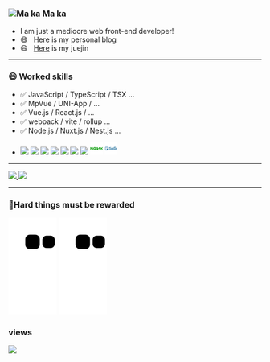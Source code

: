 
### <img src="https://camo.githubusercontent.com/8653492b3ab0c46cc580ad293f0555880ecf8ac82f0a761f17af1335e85e4de6/68747470733a2f2f71706c7573706963747572652e6f73732d636e2d6265696a696e672e616c6979756e63732e636f6d2f364c6a6a51412f48692e676966" height="25">Ma ka Ma ka 
- I am just a mediocre  web front-end developer! 
- 😄 &nbsp; [Here](https://zhoufanglu.github.io/vuepressBlog/) is my personal blog
- 😄 &nbsp; [Here](https://juejin.cn/user/1679709496677575) is my juejin 


<!--
**zhoufanglu/zhoufanglu** is a ✨ _special_ ✨ repository because its `README.md` (this file) appears on your GitHub profile.

Here are some ideas to get you started:

- 🔭 I’m currently working on ...
- 🌱 I’m currently learning ...
- 👯 I’m looking to collaborate on ...
- 🤔 I’m looking for help with ...
- 💬 Ask me about ...
- 📫 How to reach me: ...
- 😄 Pronouns: ...
- ⚡ Fun fact: ...
-->

 ---
 
### 😄 Worked skills
- ✅ JavaScript / TypeScript / TSX ...
- ✅ MpVue / UNI-App / ...
- ✅ Vue.js / React.js / ...
- ✅ webpack / vite / rollup ...
- ✅ Node.js / Nuxt.js / Nest.js ...  
- <p align="left">
  <code><img  src="https://cdn.jsdelivr.net/gh/devicons/devicon/icons/javascript/javascript-original.svg" height="25"/></code>
  <code><img src="https://cdn.jsdelivr.net/gh/devicons/devicon/icons/typescript/typescript-original.svg" height="25"/></code>
  <code><img src="https://cdn.jsdelivr.net/gh/devicons/devicon/icons/nodejs/nodejs-original.svg" height="25"/></code>
  <code><img src="https://cdn.jsdelivr.net/gh/devicons/devicon/icons/react/react-original.svg" height="25"/></code>
  <code><img src="https://cdn.jsdelivr.net/gh/devicons/devicon/icons/vuejs/vuejs-original.svg" height="25"/></code>
  <code><img src="https://cdn.jsdelivr.net/gh/devicons/devicon/icons/nuxtjs/nuxtjs-original.svg" height="25"/></code>
  <code><img src="https://cdn.jsdelivr.net/gh/devicons/devicon/icons/sass/sass-original.svg" height="25"/></code>
  <code><img src="https://github.com/devicons/devicon/blob/v2.15.1/icons/nginx/nginx-original.svg" height="25"/></code>
  <code><img src="https://github.com/devicons/devicon/blob/v2.15.1/icons/trello/trello-plain-wordmark.svg" height="25"/></code>
</p>

---
<div>
<a href="https://github.com/zhoufanglu">
  <img height="160" src="https://github-readme-stats.vercel.app/api?username=zhoufanglu&show_icons=true&theme=radical"/>
</a>

<a href="https://github.com/zhoufanglu">
  <img height="160" src="https://github-readme-stats.vercel.app/api/top-langs/?username=zhoufanglu&layout=compact&theme=Gradient&bg_color=30,ff758c,e4efe9&text_color=black&title_color=29323c"/>
</a>
</div>  

--- 
### 😤Hard things must be rewarded
![TOG](https://raw.githubusercontent.com/zhoufanglu/githubSNK/df18a4a2fb544d5fc0e692f98c3436e9dccaa547/github-contribution-grid-snake.svg#gh-dark-mode-only)
![TOG](https://raw.githubusercontent.com/zhoufanglu/githubSNK/df18a4a2fb544d5fc0e692f98c3436e9dccaa547/github-contribution-grid-snake.svg#gh-light-mode-only)

### views
![](https://komarev.com/ghpvc/?username=zhoufanglu)



